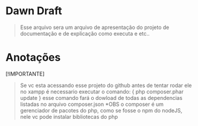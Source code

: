 # Dawn Draft

>Esse arquivo sera um arquivo de apresentação do projeto de documentação e de explicação como executa e etc..

# Anotações

[!IMPORTANTE]
>Se vc esta acessando esse projeto do github antes de tentar rodar ele no xampp é necessario executar o comando: { php composer.phar update }  esse comando fará o dowload de todas as dependencias listadas no arquivo composer.json
>*OBS o composer é um gerenciador de pacotes do php, como se fosse o npm do nodeJS, nele vc pode instalar bibliotecas do php